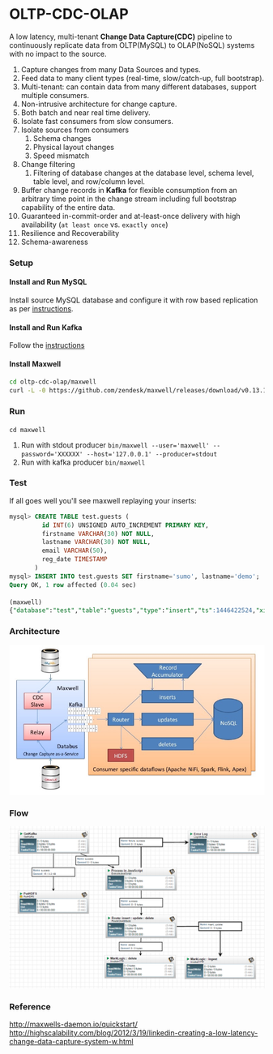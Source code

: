 OLTP-CDC-OLAP
=============

A low latency, multi-tenant **Change Data Capture(CDC)** pipeline to continuously replicate data from OLTP(MySQL) to OLAP(NoSQL) systems with no impact to the source. 


1. Capture changes from many Data Sources and types.
2. Feed data to many client types (real-time, slow/catch-up, full bootstrap).
3. Multi-tenant: can contain data from many different databases, support multiple consumers. 
4. Non-intrusive architecture for change capture.
5. Both batch and near real time delivery.
6. Isolate fast consumers from slow consumers.
7. Isolate sources from consumers
    1. Schema changes
    2. Physical layout changes
    3. Speed mismatch
8. Change filtering
    1. Filtering of database changes at the database level, schema level, table level, and row/column level.
9. Buffer change records in **Kafka** for flexible consumption from an arbitrary time point in the change stream including full bootstrap capability of the entire data.
9. Guaranteed in-commit-order and at-least-once delivery with high availability (`at least once` vs. `exactly once`)
10. Resilience and Recoverability
12. Schema-awareness 
  
### Setup

#### Install and Run MySQL
Install source MySQL database and configure it with row based replication as per [instructions](./mysql/README.md). 

#### Install and Run Kafka
Follow the [instructions](./kafka/README.md)

#### Install Maxwell 
```bash
cd oltp-cdc-olap/maxwell
curl -L -0 https://github.com/zendesk/maxwell/releases/download/v0.13.1/maxwell-0.13.1.tar.gz | tar --strip-components=1 -zx -C .
```

### Run

`cd maxwell`

1. Run with stdout producer 
   `bin/maxwell --user='maxwell' --password='XXXXXX' --host='127.0.0.1' --producer=stdout`
2. Run with kafka producer
   `bin/maxwell`
    
### Test
If all goes well you'll see maxwell replaying your inserts:

```sql
mysql> CREATE TABLE test.guests (
         id INT(6) UNSIGNED AUTO_INCREMENT PRIMARY KEY,
         firstname VARCHAR(30) NOT NULL,
         lastname VARCHAR(30) NOT NULL,
         email VARCHAR(50),
         reg_date TIMESTAMP
       )
mysql> INSERT INTO test.guests SET firstname='sumo', lastname='demo';
Query OK, 1 row affected (0.04 sec)

(maxwell)
{"database":"test","table":"guests","type":"insert","ts":1446422524,"xid":1800,"commit":true,"data":{"reg_date":"2015-11-02 00:02:04","firstname":"sumo","id":1,"lastname":"demo"}}
```

### Architecture
![cdc architecture](./cdc-architecture.jpg)

### Flow
![cdc dataflow](./cdc-flow.png)

### Reference 
http://maxwells-daemon.io/quickstart/
http://highscalability.com/blog/2012/3/19/linkedin-creating-a-low-latency-change-data-capture-system-w.html
